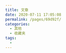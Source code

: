 ```yaml
---
title: 文章
date: 2020-07-11 17:05:08
permalink: /pages/69d92f/
categories: 
  - 其他
  - 收藏夹
tags: 
  - 
---
```

